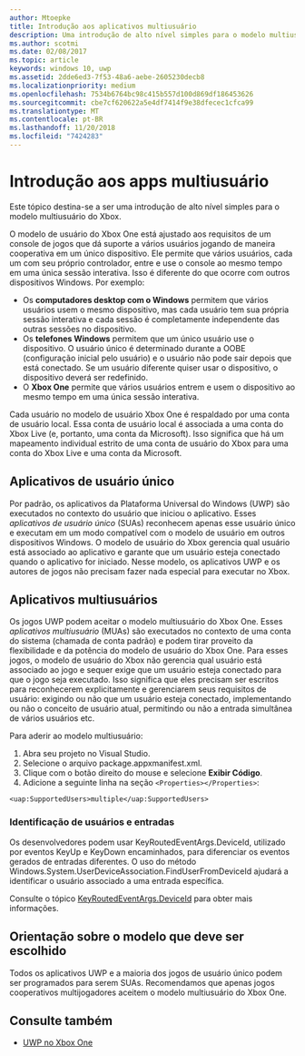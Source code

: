 ```yaml
---
author: Mtoepke
title: Introdução aos aplicativos multiusuário
description: Uma introdução de alto nível simples para o modelo multiusuário do Xbox.
ms.author: scotmi
ms.date: 02/08/2017
ms.topic: article
keywords: windows 10, uwp
ms.assetid: 2dde6ed3-7f53-48a6-aebe-2605230decb8
ms.localizationpriority: medium
ms.openlocfilehash: 7534b6764bc98c415b557d100d869df186453626
ms.sourcegitcommit: cbe7cf620622a5e4df7414f9e38dfecec1cfca99
ms.translationtype: MT
ms.contentlocale: pt-BR
ms.lasthandoff: 11/20/2018
ms.locfileid: "7424283"
---
```

# <a name="introduction-to-multi-user-applications"></a>Introdução aos apps multiusuário

Este tópico destina-se a ser uma introdução de alto nível simples para o modelo multiusuário do Xbox.

O modelo de usuário do Xbox One está ajustado aos requisitos de um console de jogos que dá suporte a vários usuários jogando de maneira cooperativa em um único dispositivo. Ele permite que vários usuários, cada um com seu próprio controlador, entre e use o console ao mesmo tempo em uma única sessão interativa. Isso é diferente do que ocorre com outros dispositivos Windows. Por exemplo:
* Os **computadores desktop com o Windows** permitem que vários usuários usem o mesmo dispositivo, mas cada usuário tem sua própria sessão interativa e cada sessão é completamente independente das outras sessões no dispositivo.
* Os **telefones Windows** permitem que um único usuário use o dispositivo. O usuário único é determinado durante a OOBE (configuração inicial pelo usuário) e o usuário não pode sair depois que está conectado. Se um usuário diferente quiser usar o dispositivo, o dispositivo deverá ser redefinido. 
* O **Xbox One** permite que vários usuários entrem e usem o dispositivo ao mesmo tempo em uma única sessão interativa.

Cada usuário no modelo de usuário Xbox One é respaldado por uma conta de usuário local. Essa conta de usuário local é associada a uma conta do Xbox Live (e, portanto, uma conta da Microsoft). Isso significa que há um mapeamento individual estrito de uma conta de usuário do Xbox para uma conta do Xbox Live e uma conta da Microsoft.

## <a name="single-user-applications"></a>Aplicativos de usuário único
Por padrão, os aplicativos da Plataforma Universal do Windows (UWP) são executados no contexto do usuário que iniciou o aplicativo. Esses *aplicativos de usuário único* (SUAs) reconhecem apenas esse usuário único e executam em um modo compatível com o modelo de usuário em outros dispositivos Windows. O modelo de usuário do Xbox gerencia qual usuário está associado ao aplicativo e garante que um usuário esteja conectado quando o aplicativo for iniciado. Nesse modelo, os aplicativos UWP e os autores de jogos não precisam fazer nada especial para executar no Xbox. 

## <a name="multi-user-applications"></a>Aplicativos multiusuários
Os jogos UWP podem aceitar o modelo multiusuário do Xbox One. Esses *aplicativos multiusuário* (MUAs) são executados no contexto de uma conta do sistema (chamada de conta padrão) e podem tirar proveito da flexibilidade e da potência do modelo de usuário do Xbox One. Para esses jogos, o modelo de usuário do Xbox não gerencia qual usuário está associado ao jogo e sequer exige que um usuário esteja conectado para que o jogo seja executado. Isso significa que eles precisam ser escritos para reconhecerem explicitamente e gerenciarem seus requisitos de usuário: exigindo ou não que um usuário esteja conectado, implementando ou não o conceito de usuário atual, permitindo ou não a entrada simultânea de vários usuários etc.
   
Para aderir ao modelo multiusuário:   
1. Abra seu projeto no Visual Studio.   
2. Selecione o arquivo package.appxmanifest.xml.   
3. Clique com o botão direito do mouse e selecione **Exibir Código**.   
4. Adicione a seguinte linha na seção `<Properties></Properties>`:

```
<uap:SupportedUsers>multiple</uap:SupportedUsers>
```

### <a name="identifying-users-and-inputs"></a>Identificação de usuários e entradas
Os desenvolvedores podem usar KeyRoutedEventArgs.DeviceId, utilizado por eventos KeyUp e KeyDown encaminhados, para diferenciar os eventos gerados de entradas diferentes.
O uso do método Windows.System.UserDeviceAssociation.FindUserFromDeviceId ajudará a identificar o usuário associado a uma entrada específica.

Consulte o tópico [KeyRoutedEventArgs.DeviceId](https://msdn.microsoft.com/library/windows/apps/windows.ui.xaml.input.keyroutedeventargs.deviceid) para obter mais informações.


## <a name="guidance-on-which-model-to-choose"></a>Orientação sobre o modelo que deve ser escolhido
Todos os aplicativos UWP e a maioria dos jogos de usuário único podem ser programados para serem SUAs. Recomendamos que apenas jogos cooperativos multijogadores aceitem o modelo multiusuário do Xbox One.

## <a name="see-also"></a>Consulte também
- [UWP no Xbox One](index.md)
